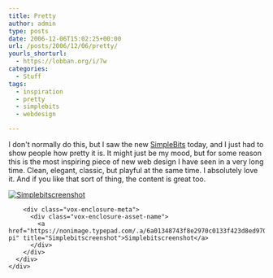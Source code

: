 ```yaml
---
title: Pretty
author: admin
type: posts
date: 2006-12-06T15:02:25+00:00
url: /posts/2006/12/06/pretty/
yourls_shorturl:
  - https://lobban.org/i/7w
categories:
  - Stuff
tags:
  - inspiration
  - pretty
  - simplebits
  - webdesign

---
```

I don't normally do this, but I saw the new [SimpleBits][1] today, and I just had to show people how pretty it is. It might just be my mood, but for some reason this is the most inspiring piece of new web design I have seen in a very long time. Clean, elegant, classic, but playful at the same time. I absolutely love it. And if you like that sort of thing, the content is great too.

<div class="vox-enclosure vox-enclosure-center vox-enclosure-large vox-photo-enclosure">
  <div class="vox-enclosure-inner">
    <div class="vox-enclosure-list">
      <div class="vox-enclosure-item vox-photo-asset vox-last">
        <div class="vox-enclosure-image">
          <a href="https://nonimage.typepad.com/.a/6a01348743f8e2970c0133f423d8ed970b-pi" title="Simplebitscreenshot"><img alt="Simplebitscreenshot" class="asset asset-image at-xid-6a01348743f8e2970c0133f423d8ed970b" src="https://nonimage.typepad.com/.a/6a01348743f8e2970c0133f423d8ed970b-320pi" /></a>
        </div>
        
        <div class="vox-enclosure-meta">
          <div class="vox-enclosure-asset-name">
            <a href="https://nonimage.typepad.com/.a/6a01348743f8e2970c0133f423d8ed970b-pi" title="Simplebitscreenshot">Simplebitscreenshot</a>
          </div>
        </div>
      </div>
    </div>
  </div>
</div>



<div>
</div></p>

 [1]: http://www.simplebits.com/